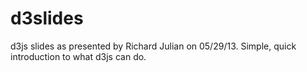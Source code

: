 d3slides
========

d3js slides as presented by Richard Julian on 05/29/13. Simple, quick introduction to what d3js can do. 
